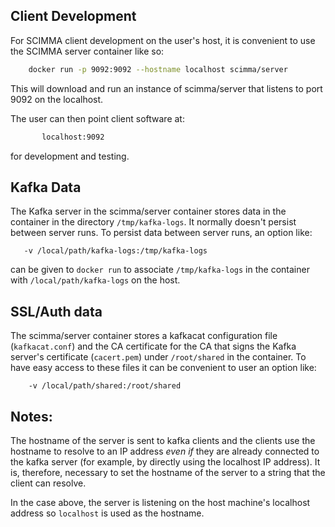 ## Client Development 

For SCIMMA client development on the user's host, it is convenient to use the SCIMMA server container like so:

```sh
    docker run -p 9092:9092 --hostname localhost scimma/server

```

This will download and run an instance of scimma/server that listens to port 9092 on the localhost.

The user can then point client software at:

```sh
       localhost:9092
```

for development and testing.

## Kafka Data

The Kafka server in the scimma/server container stores data in the container in the directory ``/tmp/kafka-logs``. It normally doesn't persist between
server runs. To persist data between server runs, an option like:

```
   -v /local/path/kafka-logs:/tmp/kafka-logs
```

can be given to ``docker run`` to associate ``/tmp/kafka-logs`` in the container with ``/local/path/kafka-logs`` on the host.

## SSL/Auth data

The scimma/server container stores a kafkacat configuration file (``kafkacat.conf``) and the CA certificate for the CA that signs the Kafka server's certificate (``cacert.pem``) under ``/root/shared`` in the container. To have easy access to these files it can be convenient to user an option like:

```
    -v /local/path/shared:/root/shared
```

## Notes:

The hostname of the server is sent to kafka clients and the clients use the hostname to resolve to an IP address *even if* they are already connected to the kafka server (for example, by directly using the localhost IP address). It is, therefore, necessary to set the hostname of the server to a string that the client can resolve.

In the case above, the server is listening on the host machine's localhost address so ``localhost`` is used as the hostname.
